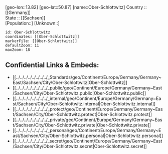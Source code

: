 ﻿---
location: [50.87,13.82] 
mapzoom: [7,12] 
mapmarker: city 
type: City
tags:
- geo/City


SpocWebEntityId: 33018
isDeleted: false
confidential: public

---
[geo-lon::13.82] 
[geo-lat::50.87] 
[name::Ober-Schlottwitz] 
Country :: [[Germany]]  
State :: [[Sachsen]]  
[Population::] 
[Unknown::] 


```leaflet
id: Ober-Schlottwitz
coordinates: [[Ober-Schlottwitz]] 
markerFile: [[Ober-Schlottwitz]] 
defaultZoom: 11 
maxZoom: 18
```


## Confidential Links & Embeds: 
- [[../../../../../../../../_Standards/geo/Continent/Europe/Germany/Germany~East/Sachsen/City/Ober-Schlottwitz|Ober-Schlottwitz]] 
- [[../../../../../../../../_public/geo/Continent/Europe/Germany/Germany~East/Sachsen/City/Ober-Schlottwitz.public|Ober-Schlottwitz.public]] 
- [[../../../../../../../../_internal/geo/Continent/Europe/Germany/Germany~East/Sachsen/City/Ober-Schlottwitz.internal|Ober-Schlottwitz.internal]] 
- [[../../../../../../../../_protect/geo/Continent/Europe/Germany/Germany~East/Sachsen/City/Ober-Schlottwitz.protect|Ober-Schlottwitz.protect]] 
- [[../../../../../../../../_private/geo/Continent/Europe/Germany/Germany~East/Sachsen/City/Ober-Schlottwitz.private|Ober-Schlottwitz.private]] 
- [[../../../../../../../../_personal/geo/Continent/Europe/Germany/Germany~East/Sachsen/City/Ober-Schlottwitz.personal|Ober-Schlottwitz.personal]] 
- [[../../../../../../../../_secret/geo/Continent/Europe/Germany/Germany~East/Sachsen/City/Ober-Schlottwitz.secret|Ober-Schlottwitz.secret]] 
